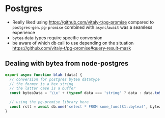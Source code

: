 # Postgres

- Really liked using https://github.com/vitaly-t/pg-promise compared to `postgres-gen`. `pg-promise` combined with `async`/`await` was a seamless experience
- `bytea` data types require specific conversion
- be aware of which db call to use depending on the situation https://github.com/vitaly-t/pg-promise#query-result-mask

## Dealing with bytea from node-postgres

```js
export async function blah (data) {
  // conversion for postgres bytea datatype
  // the former is a hex string
  // the latter case is a buffer
  const byteaData = '\\x' + (typeof data === 'string' ? data : data.toString('hex'))
  
  // using the pg-promise library here
  const rslt = await db.one('select * FROM some_func($1::bytea)', byteaData)
}
```
